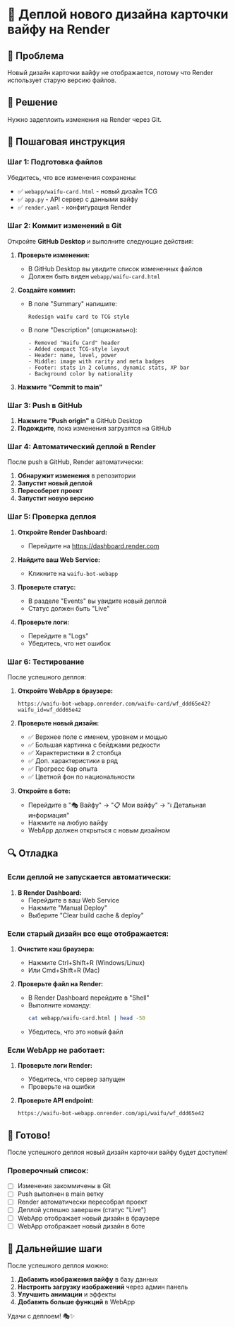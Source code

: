 # 🚀 Деплой нового дизайна карточки вайфу на Render

## 🎯 Проблема

Новый дизайн карточки вайфу не отображается, потому что Render использует старую версию файлов.

## 🔧 Решение

Нужно задеплоить изменения на Render через Git.

## 📝 Пошаговая инструкция

### Шаг 1: Подготовка файлов

Убедитесь, что все изменения сохранены:
- ✅ `webapp/waifu-card.html` - новый дизайн TCG
- ✅ `app.py` - API сервер с данными вайфу
- ✅ `render.yaml` - конфигурация Render

### Шаг 2: Коммит изменений в Git

Откройте **GitHub Desktop** и выполните следующие действия:

1. **Проверьте изменения:**
   - В GitHub Desktop вы увидите список измененных файлов
   - Должен быть виден `webapp/waifu-card.html`

2. **Создайте коммит:**
   - В поле "Summary" напишите:
     ```
     Redesign waifu card to TCG style
     ```
   - В поле "Description" (опционально):
     ```
     - Removed "Waifu Card" header
     - Added compact TCG-style layout
     - Header: name, level, power
     - Middle: image with rarity and meta badges
     - Footer: stats in 2 columns, dynamic stats, XP bar
     - Background color by nationality
     ```

3. **Нажмите "Commit to main"**

### Шаг 3: Push в GitHub

1. **Нажмите "Push origin"** в GitHub Desktop
2. **Подождите**, пока изменения загрузятся на GitHub

### Шаг 4: Автоматический деплой в Render

После push в GitHub, Render автоматически:
1. **Обнаружит изменения** в репозитории
2. **Запустит новый деплой**
3. **Пересоберет проект**
4. **Запустит новую версию**

### Шаг 5: Проверка деплоя

1. **Откройте Render Dashboard:**
   - Перейдите на https://dashboard.render.com

2. **Найдите ваш Web Service:**
   - Кликните на `waifu-bot-webapp`

3. **Проверьте статус:**
   - В разделе "Events" вы увидите новый деплой
   - Статус должен быть "Live"

4. **Проверьте логи:**
   - Перейдите в "Logs"
   - Убедитесь, что нет ошибок

### Шаг 6: Тестирование

После успешного деплоя:

1. **Откройте WebApp в браузере:**
   ```
   https://waifu-bot-webapp.onrender.com/waifu-card/wf_ddd65e42?waifu_id=wf_ddd65e42
   ```

2. **Проверьте новый дизайн:**
   - ✅ Верхнее поле с именем, уровнем и мощью
   - ✅ Большая картинка с бейджами редкости
   - ✅ Характеристики в 2 столбца
   - ✅ Доп. характеристики в ряд
   - ✅ Прогресс бар опыта
   - ✅ Цветной фон по национальности

3. **Откройте в боте:**
   - Перейдите в "🎭 Вайфу" → "📋 Мои вайфу" → "ℹ️ Детальная информация"
   - Нажмите на любую вайфу
   - WebApp должен открыться с новым дизайном

## 🔍 Отладка

### Если деплой не запускается автоматически:

1. **В Render Dashboard:**
   - Перейдите в ваш Web Service
   - Нажмите "Manual Deploy"
   - Выберите "Clear build cache & deploy"

### Если старый дизайн все еще отображается:

1. **Очистите кэш браузера:**
   - Нажмите Ctrl+Shift+R (Windows/Linux)
   - Или Cmd+Shift+R (Mac)

2. **Проверьте файл на Render:**
   - В Render Dashboard перейдите в "Shell"
   - Выполните команду:
     ```bash
     cat webapp/waifu-card.html | head -50
     ```
   - Убедитесь, что это новый файл

### Если WebApp не работает:

1. **Проверьте логи Render:**
   - Убедитесь, что сервер запущен
   - Проверьте на ошибки

2. **Проверьте API endpoint:**
   ```
   https://waifu-bot-webapp.onrender.com/api/waifu/wf_ddd65e42
   ```

## 🎉 Готово!

После успешного деплоя новый дизайн карточки вайфу будет доступен!

### Проверочный список:

- [ ] Изменения закоммичены в Git
- [ ] Push выполнен в main ветку
- [ ] Render автоматически пересобрал проект
- [ ] Деплой успешно завершен (статус "Live")
- [ ] WebApp отображает новый дизайн в браузере
- [ ] WebApp отображает новый дизайн в боте

## 🔄 Дальнейшие шаги

После успешного деплоя можно:

1. **Добавить изображения вайфу** в базу данных
2. **Настроить загрузку изображений** через админ панель
3. **Улучшить анимации** и эффекты
4. **Добавить больше функций** в WebApp

Удачи с деплоем! 🎭✨
